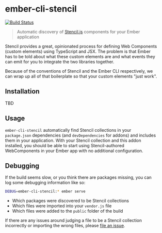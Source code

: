 ember-cli-stencil
=================================================================================

[![Build Status](https://travis-ci.org/alexlafroscia/ember-cli-stencil.svg?branch=master)](https://travis-ci.org/alexlafroscia/ember-cli-stencil)

> Automatic discovery of [Stencil.js][stencil] components for your Ember application

Stencil provides a great, opinionated process for defining Web Components
(custom elements) using TypeScript and JSX. The problem is that Ember has to be
told about what these custom elements are and what events they can emit for you
to integrate the two libraries together.

Because of the conventions of Stencil and the Ember CLI respectively, we can wrap
up all of that boilerplate so that your custom elements "just work".

Installation
---------------------------------------------------------------------------------

TBD

Usage
---------------------------------------------------------------------------------

`ember-cli-stencil` automatically find Stencil collections in your `package.json`
dependencies (and `devDependencies` for addons) and includes them in your
application. With your Stencil collection and this addon installed, you should be
able to start using Stencil-authored WebComponents in your Ember app with no
additional configuration.

Debugging
---------------------------------------------------------------------------------

If the build seems slow, or you think there are packages missing, you can log some
debugging information like so:

```bash
DEBUG=ember-cli-stencil:* ember serve
```

* Which packages were discovered to be Stencil collections
* Which files were imported into your `vendor.js` file
* Which files were added to the `public` folder of the build

If there are any issues around judging a file to be a Stencil collection
incorrectly or importing the wrong files, please [file an issue][issues].

[stencil]: https://stenciljs.com/
[issues]: https://github.com/alexlafroscia/ember-cli-stencil/issues
